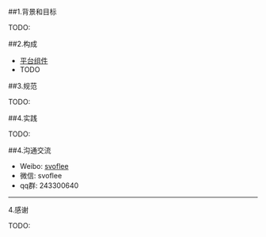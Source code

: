 ##1.背景和目标

TODO:


##2.构成

* [平台组件](https://github.com/svoflee/spartacus/wiki/Components)
* TODO

##3.规范

TODO:

##4.实践

TODO:

##4.沟通交流

* Weibo: [svoflee](http://www.weibo.com/svoflee)
* 微信:   svoflee
* qq群:   243300640


***

4.感谢

TODO:




